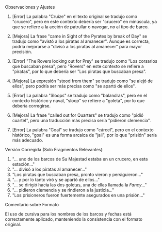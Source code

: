 Observaciones y Ajustes

1. [Error] La palabra "Cruize" en el texto original se tradujo como "crucero", pero en este contexto debería ser "crucero" en minúscula, ya que se refiere a la acción de patrullar o navegar, no al tipo de barco.
   
2. [Mejora] La frase "came in Sight of the Pyrates by break of Day" se tradujo como "avistó a los piratas al amanecer". Aunque es correcta, podría mejorarse a "divisó a los piratas al amanecer" para mayor precisión.

3. [Error] "The Rovers looking out for Prey" se tradujo como "Los corsarios que buscaban presa", pero "Rovers" en este contexto se refiere a "piratas", por lo que debería ser "Los piratas que buscaban presa".

4. [Mejora] La expresión "stood from them" se tradujo como "se alejó de ellos", pero podría ser más precisa como "se apartó de ellos".

5. [Error] La palabra "Sloops" se tradujo como "balandras", pero en el contexto histórico y naval, "sloop" se refiere a "goleta", por lo que debería corregirse.

6. [Mejora] La frase "called out for Quarters" se tradujo como "pidió cuartel", pero una traducción más precisa sería "pidieron clemencia".

7. [Error] La palabra "Goal" se tradujo como "cárcel", pero en el contexto histórico, "goal" es una forma arcaica de "jail", por lo que "prisión" sería más adecuado.

Versión Corregida (Solo Fragmentos Relevantes)

1. "... uno de los barcos de Su Majestad estaba en un crucero, en esta estación..."
2. "... divisó a los piratas al amanecer..."
3. "Los piratas que buscaban presa, pronto vieron y persiguieron..."
4. "... y por lo tanto viró y se apartó de ellos..."
5. "... se dirigió hacia las dos goletas, una de ellas llamada la *Fancy*..."
6. "... pidieron clemencia y se rindieron a la justicia..."
7. "Los prisioneros fueron fuertemente asegurados en una prisión..."

Comentario sobre Formato

El uso de cursiva para los nombres de los barcos y fechas está correctamente aplicado, manteniendo la consistencia con el formato original.